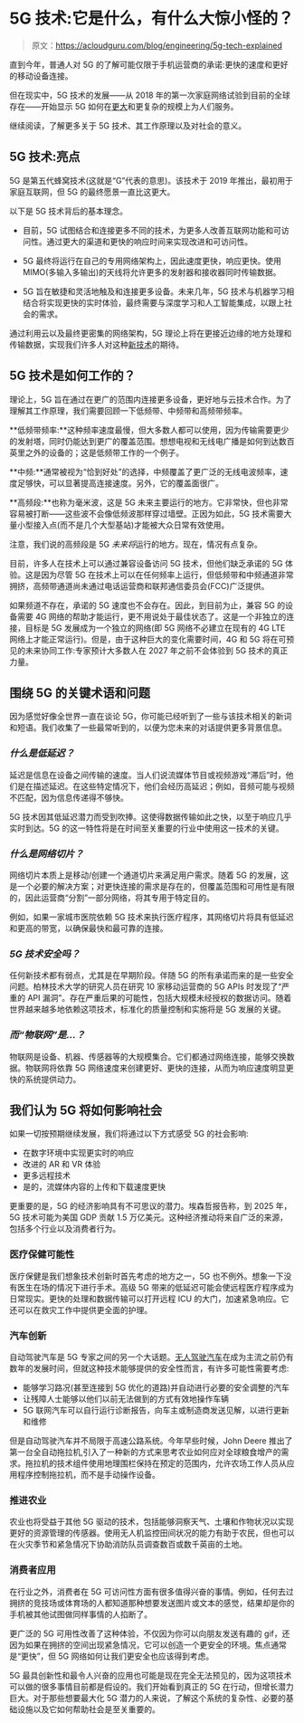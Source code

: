 # 5G 技术:它是什么，有什么大惊小怪的？

> 原文：<https://acloudguru.com/blog/engineering/5g-tech-explained>

直到今年，普通人对 5G 的了解可能仅限于手机运营商的承诺:更快的速度和更好的移动设备连接。

但在现实中，5G 技术的发展——从 2018 年的第一次家庭网络试验到目前的全球存在——开始显示 5G 如何在[更大](https://www.lifewire.com/5g-availability-world-4156244)和更复杂的规模上为人们服务。

继续阅读，了解更多关于 5G 技术、其工作原理以及对社会的意义。

## 5G 技术:亮点

5G 是第五代蜂窝技术(这就是“G”代表的意思)。该技术于 2019 年推出，最初用于家庭互联网，但 5G 的最终愿景一直比这更大。

以下是 5G 技术背后的基本理念。

*   目前，5G 试图结合和连接更多不同的技术，为更多人改善互联网功能和可访问性。通过更大的渠道和更快的响应时间来实现改进和可访问性。

*   5G 最终将运行在自己的专用网络架构上，因此速度更快，响应更快。使用 MIMO(多输入多输出)的天线将允许更多的发射器和接收器同时传输数据。

*   5G 旨在敏捷和灵活地触及和连接更多设备。未来几年，5G 技术与机器学习相结合将实现更快的实时体验，最终需要与深度学习和人工智能集成，以跟上社会的需求。

通过利用云以及最终更密集的网络架构，5G 理论上将在更接近边缘的地方处理和传输数据，实现我们许多人对这种[新技术](https://www.pluralsight.com/events/2021/future-of-edge-computing)的期待。

## 5G 技术是如何工作的？

理论上，5G 旨在通过在更广的范围内连接更多设备，更好地与云技术合作。为了理解其工作原理，我们需要回顾一下低频带、中频带和高频带频率。

**低频带频率:**这种频率速度最慢，但大多数人都可以使用，因为传输需要更少的发射塔，同时仍能达到更广的覆盖范围。想想电视和无线电广播是如何到达数百英里之外的设备的；这是低频带工作的一个例子。

**中频:**通常被视为“恰到好处”的选择，中频覆盖了更广泛的无线电波频率，速度足够快，可以显著提高连接速度。另外，它的覆盖面很广。

**高频段:**也称为毫米波，这是 5G 未来主要运行的地方。它非常快，但也非常容易被打断——这些波不会像低频波那样穿过墙壁。正因为如此，5G 技术需要大量小型接入点(而不是几个大型基站)才能被大众日常有效使用。

注意，我们说的高频段是 5G *未来将*运行的地方。现在，情况有点复杂。

目前，许多人在技术上可以通过兼容设备访问 5G 技术，但他们缺乏承诺的 5G 体验。这是因为尽管 5G 在技术上可以在任何频率上运行，但低频带和中频通道非常拥挤，高频带通道尚未通过电话运营商和联邦通信委员会(FCC)广泛提供。

如果频道不存在，承诺的 5G 速度也不会存在。因此，到目前为止，兼容 5G 的设备需要 4G 网络的帮助才能运行，更不用说处于最佳状态了。这是一个非独立的连接，目标是 5G 发展成为一个独立的网络(即 5G 网络不必建立在现有的 4G LTE 网络上才能正常运行)。但是，由于这种巨大的变化需要时间，4G 和 5G 将在可预见的未来协同工作:专家预计大多数人在 2027 年之前不会体验到 5G 技术的真正力量。

## 围绕 5G 的关键术语和问题

因为感觉好像全世界一直在谈论 5G，你可能已经听到了一些与该技术相关的新词和短语。我们收集了一些最常听到的，以便为您未来的对话提供更多背景信息。

### *什么是低延迟？*

延迟是信息在设备之间传输的速度。当人们说流媒体节目或视频游戏“滞后”时，他们是在描述延迟。在这些特定情况下，他们会经历高延迟；例如，音频可能与视频不匹配，因为信息传递得不够快。

5G 技术因其低延迟潜力而受到吹捧。这使得数据传输如此之快，以至于响应几乎实时到达。5G 的这一特性将是在时间至关重要的行业中使用这一技术的关键。

### *什么是网络切片？*

网络切片本质上是移动/创建一个通道切片来满足用户需求。随着 5G 的发展，这是一个必要的解决方案；对更快连接的需求是存在的，但覆盖范围和可用性是有限的，因此运营商“分割”一部分网络，将其专用于特定目的。

例如，如果一家城市医院依赖 5G 技术来执行医疗程序，其网络切片将具有低延迟和更高的带宽，以确保最快和最可靠的连接。

### *5G 技术安全吗？*

任何新技术都有弱点，尤其是在早期阶段。伴随 5G 的所有承诺而来的是一些安全问题。柏林技术大学的研究人员在研究 10 家移动运营商的 5G APIs 时发现了“严重的 API 漏洞”。存在严重后果的可能性，包括大规模未经授权的数据访问。随着世界越来越多地依赖这项技术，标准化的质量控制和实施将是 5G 发展的关键。

### *而“物联网”是…？*

物联网是设备、机器、传感器等的大规模集合。它们都通过网络连接，能够交换数据。物联网将依靠 5G 网络速度来创建更好、更快的连接，从而为响应速度明显更快的系统提供动力。

## 我们认为 5G 将如何影响社会

如果一切按预期继续发展，我们将通过以下方式感受 5G 的社会影响:

*   在数字环境中实现更实时的响应
*   改进的 AR 和 VR 体验
*   更多远程技术
*   是的，流媒体内容的上传和下载速度更快

更重要的是，5G 的经济影响具有不可思议的潜力。埃森哲报告称，到 2025 年，5G 技术可能为美国 GDP 贡献 1.5 万亿美元。这种经济推动将来自广泛的来源，包括多个行业以及消费者行为。

### 医疗保健可能性

医疗保健是我们想象技术创新时首先考虑的地方之一，5G 也不例外。想象一下没有医生在场的情况下进行手术。高级 5G 带来的低延迟可能会使远程医疗程序成为日常现实。更快的处理和数据传输可以打开远程 ICU 的大门，加速紧急响应。它还可以在救灾工作中提供更全面的护理。

### 汽车创新

自动驾驶汽车是 5G 专家之间的另一个大话题。[无人驾驶汽车](https://www.usatoday.com/story/tech/2022/08/29/self-driving-cars-future-gm-tesla/7896389001/)在成为主流之前仍有数年的发展时间，但就这种技术能够提供的安全性而言，有许多可能性需要考虑:

*   能够学习路况(甚至连接到 5G 优化的道路)并自动进行必要的安全调整的汽车
*   让残障人士能够以他们以前无法做到的方式有效地操作车辆
*   5G 联网汽车可以自行运行诊断报告，向车主或制造商发送见解，以进行更新和维修

但是自动驾驶汽车并不局限于高速公路系统。今年早些时候，John Deere 推出了第一台全自动拖拉机,引入了一种新的方式来思考农业如何应对全球粮食增产的需求。拖拉机的技术组件使用地理围栏保持在预定的范围内，允许农场工作人员从应用程序控制拖拉机，而不是手动操作设备。

### 推进农业

农业也将受益于其他 5G 驱动的技术，包括能够洞察天气、土壤和作物状况以实现更好的资源管理的传感器。使用无人机监控田间状况的能力有助于农民，但也可以在火灾季节和紧急情况下协助消防队员调查数百或数千英亩的土地。

### 消费者应用

在行业之外，消费者在 5G 可访问性方面有很多值得兴奋的事情。例如，任何去过拥挤的竞技场或体育场的人都知道那种想要发送图片或文本的感觉，结果却是你的手机被其他试图做同样事情的人掐断了。

更广泛的 5G 可用性改善了这种体验，不仅因为你可以向朋友发送有趣的 gif，还因为如果在拥挤的空间出现紧急情况，它可以创造一个更安全的环境。焦点通常是“更快”，但 5G 网络如何让我们更安全也应该得到考虑。

5G 最具创新性和最令人兴奋的应用也可能是现在完全无法预见的，因为这项技术可以做的很多事情目前都是假设的。我们开始看到真正的 5G 在行动，但增长潜力巨大。对于那些想要最大化 5G 潜力的人来说，了解这个系统的复杂性、必要的基础设施以及它如何帮助社会是至关重要的。